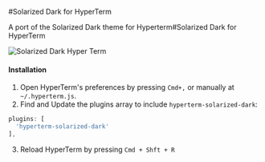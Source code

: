 #Solarized Dark for HyperTerm

A port of the Solarized Dark theme for Hyperterm#Solarized Dark for HyperTerm

![Solarized Dark Hyper Term](https://dl.dropboxusercontent.com/u/29130579/hyperterm-solarized-dark.png)

#### Installation
1. Open HyperTerm's preferences by pressing `Cmd+,` or manually at `~/.hyperterm.js`.
2. Find and Update the plugins array to include `hyperterm-solarized-dark`:  

  ```js
  plugins: [  
    'hyperterm-solarized-dark'  
  ],
  ```
3. Reload HyperTerm by pressing `Cmd + Shft + R`
